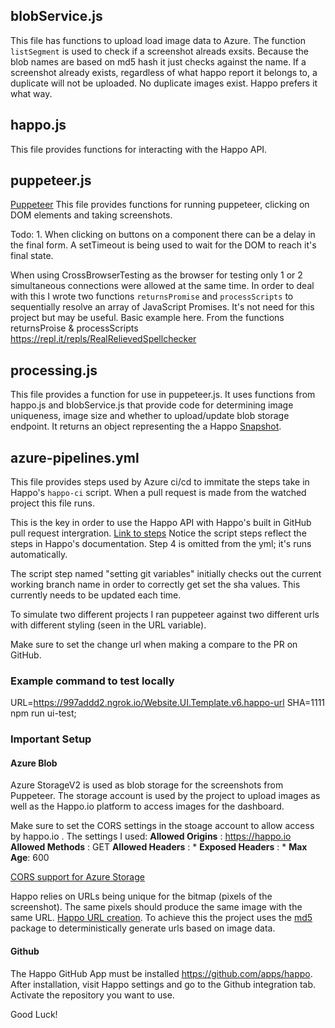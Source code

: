 
## blobService.js
This file has functions to upload load image data to Azure.  The function `listSegment` is used to check if a screenshot alreads exsits. Because the blob names are based on md5 hash it just checks against the name. If a screenshot already exists, regardless of what happo report it belongs to, a duplicate will not be uploaded. No duplicate images exist. Happo prefers it what way.    

## happo.js
This file provides functions for interacting with the Happo API.


## puppeteer.js
[Puppeteer](https://github.com/GoogleChrome/puppeteer)
    This file provides functions for running puppeteer, clicking on DOM elements and taking screenshots.
    
Todo: 
    1. When clicking on buttons on a component there can be a delay in the final form.  A setTimeout is being used to wait for the DOM to reach it's final state.

When using CrossBrowserTesting as the browser for testing only 1 or 2 simultaneous connections were allowed at the same time. In order  to deal with this I wrote two functions `returnsPromise` and `processScripts` to sequentially resolve an array of JavaScript Promises. It's not need for this project but may be useful.  Basic example here. 
    From the functions returnsProise & processScripts
    https://repl.it/repls/RealRelievedSpellchecker


## processing.js
This file provides a function for use in puppeteer.js. It uses functions from happo.js and blobService.js that provide code for determining image uniqueness, image size and whether to upload/update blob storage endpoint. It returns an object representing the a Happo [Snapshot](https://happo.io/docs/api#Snapshot). 
    

## azure-pipelines.yml

This file provides steps used by Azure ci/cd to immitate the steps take in Happo's `happo-ci` script. When a pull request is made from the watched project this file runs.
    
This is the key in order to use the Happo API with Happo's built in GitHub pull request intergration. [Link to steps](https://github.com/happo/happo.io#integrating-with-your-continuous-integration-ci-environment) Notice the script steps reflect the steps in Happo's documentation. Step 4 is omitted from the yml; it's runs automatically.       

 
The script step named "setting git variables" initially checks out the current working branch name in order to correctly get set the sha values. This currently needs to be updated each time. 

To simulate two different projects I ran puppeteer against two different urls with different styling (seen in the URL variable). 

Make sure to set the change url when making a compare to the PR on GitHub. 


### Example command  to test locally
URL=https://997addd2.ngrok.io/Website.UI.Template.v6.happo-url SHA=1111 npm run ui-test;


### Important Setup 
 
#### Azure Blob

Azure StorageV2 is used as blob storage for the screenshots from Puppeteer. The storage account is used by the project to upload images as well as the Happo.io platform to access images for the dashboard.  

Make sure to set the CORS settings in the stoage account to allow access by happo.io . The settings I used: 
    **Allowed Origins** : https://happo.io
    **Allowed Methods** : GET
    **Allowed Headers** : * 
    **Exposed Headers** : * 
    **Max Age**: 600

[CORS support for Azure Storage](https://docs.microsoft.com/en-us/rest/api/storageservices/cross-origin-resource-sharing--cors--support-for-the-azure-storage-services) 

Happo relies on URLs being unique for the bitmap (pixels of the screenshot). The same pixels should produce the same image with the same URL. [Happo URL creation](https://happo.io/docs/url-creation). To achieve this the project uses the [md5](https://www.npmjs.com/package/md5) package to deterministically generate urls based on image data.

#### Github 

The Happo GitHub App must be installed https://github.com/apps/happo. 
After installation, visit Happo settings and go to the Github integration tab. Activate the repository you want to use.  

Good Luck!
